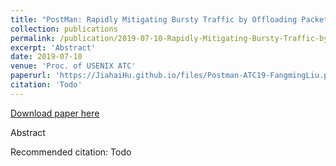 ```yaml
---
title: "PostMan: Rapidly Mitigating Bursty Traffic by Offloading Packet Processing"
collection: publications
permalink: /publication/2019-07-10-Rapidly-Mitigating-Bursty-Traffic-by-Offloading-Packet-Processing
excerpt: 'Abstract'
date: 2019-07-10
venue: 'Proc. of USENIX ATC'
paperurl: 'https://JiahaiHu.github.io/files/Postman-ATC19-FangmingLiu.pdf'
citation: 'Todo'
---
```


<a href='https://JiahaiHu.github.io/files/Postman-ATC19-FangmingLiu.pdf'>Download paper here</a>

Abstract

Recommended citation: Todo